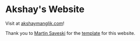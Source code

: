 # Akshay's Website

Visit at [akshaymanglik.com](https://www.akshaymanglik.com)!



Thank you to [Martin Saveski](https://faculty.washington.edu/msaveski/) for the [template](https://github.com/msaveski/www_personal) for this website.
